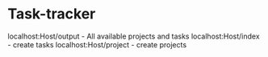 # Task-tracker 
localhost:Host/output - All available projects and tasks
localhost:Host/index - create tasks
localhost:Host/project - create projects
